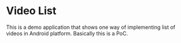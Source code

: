 # Video List 
This is a demo application that shows one way of implementing list of videos in Android platform.
Basically this is a PoC.
